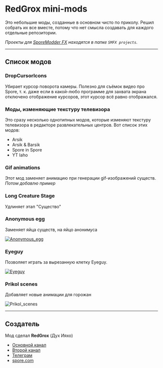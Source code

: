 # RedGrox mini-mods

Это небольшие моды, созданные в основном чисто по приколу. Решил собрать их все вместе, потому что нет смысла создавать для каждого отдельные репозитории.

*Проекты для [SporeModder FX](https://github.com/emd4600/SporeModder-FX) находятся в папке `SMFX projects`.*

___

## Список модов

### DropCursorIcons

Убирает курсор поворота камеры. Полезно для съёмок видео про Spore, т. к. даже если в какой-любо программе для захвата экрана отключено отображение курсоров, этот курсор всё равно отображался.

### Моды, изменяющие текстуру телевизора

Это сразу несколько однотипных модов, которые изменяют текстуру телевизора в редакторе развлекательных центров. Вот список этих модов:

+ Arsik
+ Arsik & Barsik
+ Spore in Spore
+ YT Iaho

### Gif animations

Этот мод заменяет анимацию при генерации gif-изображений существ.
*Потом добавлю пример*

### Long Creature Stage

Удлиняет этап "Существо"

### Anonymous egg

Заменяет яйца существ, на яйцо анонимуса

[![Anonymous_egg](https://i.ytimg.com/vi/l1yr-Jm51BE/hqdefault.jpg?sqp=-oaymwEcCPYBEIoBSFXyq4qpAw4IARUAAIhCGAFwAcABBg==&rs=AOn4CLDn3aDL_1jqnf9DX6f5ZnzY0OXzbg "Видео")](https://www.youtube.com/watch?v=l1yr-Jm51BE)

### Eyeguy

Позволяет играть за вырезанную клетку Eyeguy.

[![Eyeguy](https://i.ytimg.com/vi/yNu9LZogujs/hqdefault.jpg "Видео")](https://www.youtube.com/watch?v=yNu9LZogujs)

### Prikol scenes

Добавляет новые анимации для горожан

![Prikol_scenes](https://media.discordapp.net/attachments/906971382276042776/970683644375072828/unknown.png)
___

## Создатель

Мод сделал **RedGrox** (Дух Ияхо)

+ [Основной канал](https://www.youtube.com/c/ДухИяхо)
+ [Второй канал](https://www.youtube.com/c/КрутойДухИяхо2013)
+ [Телеграм](https://t.me/SporeRedGroxMods)
+ [spore.com](http://www.spore.com/view/myspore/RedGrox)
